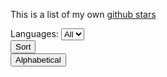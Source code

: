 
<p>This is a list of my own <a href="https://github.com/rrickgauer?tab=stars">github stars</a></p>


<div class="d-flex justify-content-between">

  <div class="d-flex align-items-center">
    <span class="mr-2 font-weight-bold">Languages:</span>
    <select id="select-languages" class="form-control" onchange="filterItems()">
      <option value="all">All</option>
    </select>
  </div>

  <div class="dropdown dropdown-sort">
    <button class="btn btn-secondary dropdown-toggle" type="button" data-toggle="dropdown">
      Sort
    </button>
    <div class="dropdown-menu dropdown-options">
      <!-- <h6 class="dropdown-header">Dropdown header</h6> -->
      <button class="dropdown-item" type="button" data-sort-option="alphabetical" onclick="sortItems(this)">Alphabetical</button>
    </div>
  </div>
  
</div>

<div id="stars" class="mt-3"></div>


<script>
  const API    = 'https://api.github.com/users/rrickgauer/starred';
  const link   = 'https://api.github.com/user/22210580/starred?page=2'
  var links    = [];
  var lastPage = 1;

  var languages = [];

  $(document).ready(function() {
    getStars();
  });

  function getStars() {
    $.getJSON(API, function(response, status, xhr) {
      // displayStars(response);
      getLastPage(xhr.getResponseHeader("link"));
      loadLinks();
      getStarsData();
      
    });
  }

  function displayStars(stars) {
    var html = '';
    for (var count = 0; count < stars.length; count++) {
      html += getCardHtml(stars[count]);

      var language = stars[count].language;

      if (!languages.includes(language))
        languages.push(language);
    }

    $("#stars").append(html);
  }



  function getCardHtml(star) {
    var html = '<div class="card"><div class="card-body">';

    // title
    html += '<div class="card-title h4 font-weight-bold">';
    html += '<a href="' + star.owner.html_url + '">' + star.owner.login + '</a>'; // owner
    html += ' / ';
    html += '<a href="' + star.html_url + '" class="repo-title">' + star.name + '</a></div>';         // repo

    // description
    html += '<p class="card-text">' + star.description + '</p>';

    // footer
    html += '<div class="d-flex align-items-center">';
    html += '<span class="badge badge-secondary badge-language mr-4" data-language="' + star.language + '">' + star.language + '</span>';                              // language
    html += '<span class="mr-4"><i class="bx bx-star"></i><span class="ml-1">' + star.stargazers_count + '</span></span>';   // number of stars
    html += '<span class="mr-4"><i class="bx bx-git-repo-forked"></i><span class="ml-1">' + star.forks + '</span></span>';   // number of forks
    html += '</div>';

    // end card-body and card
    html += '</div></div>'; 

    return html;
  }


  function getLastPage(link) {
    var ar = link.split(",");          // Split on commas
    ar[1] = ar[1].trim();
    var newPage = ar[1].split("=");
    lastPage = parseInt(newPage[1].charAt(0));
  }

  function loadLinks() {
    for (var count = 1; count <= lastPage; count++) {
      var newLink = 'https://api.github.com/user/22210580/starred?page=' + count.toString();
      links.push(newLink);
    }
  }

  function getStarsData() {

    var data = {
      Authorization: "token d5df00aa6482edcc03d419de2e660d90e6c25fbb",
    }

    for (var count = 0; count < links.length; count++) {
      $.getJSON(links[count], data, function(response) {
        displayStars(response);
      });
    }

    setTimeout(function(){ 
      getListOfLanguages();
    }, 3000);

  }

  function getListOfLanguages() {
    // sort list
    languages.sort(function (a, b) {
      return (a.toUpperCase() < b.toUpperCase()) ? -1 : 1;
    });

    // generate html
    var html = '';
    for (var count = 0; count < languages.length; count++) {
      html += '<option value="' + languages[count] + '">' + languages[count] + '</option>';
    }


    $("#select-languages").append(html);
  }


  function sortItems(btn) {

    var cards = $(".card");


    cards.sort(function (a, b) {
      var textA = $(a).find('.repo-title').text().toUpperCase();
      var textB = $(b).find('.repo-title').text().toUpperCase();
      return (textA < textB) ? -1 : 1;
    });

    $("#stars").html(cards);

  }

  function filterItems() {
    var selectedOption = $('#select-languages').val();

    if (selectedOption == 'all') {
      $(".card").show();
      return;
    }

    $(".card").hide();
    $(".card .badge-language[data-language='" + selectedOption + "']").closest('.card').show();

  }


    </script>